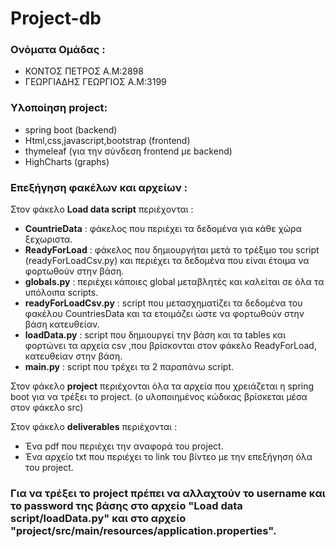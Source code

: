 # Project-db
### Ονόματα Ομάδας :
* ΚΟΝΤΟΣ ΠΕΤΡΟΣ        Α.Μ:2898
* ΓΕΩΡΓΙΑΔΗΣ ΓΕΩΡΓΙΟΣ  Α.Μ:3199

### Υλοποίηση project: 
* spring boot (backend) 
* Html,css,javascript,bootstrap (frontend)
* thymeleaf (για την σύνδεση frontend με backend)
* HighCharts (graphs)


### Επεξήγηση φακέλων και αρχείων :
Στον φάκελο **Load data script** περιέχονται :
* **CountrieData** : φάκελος που περιέχει τα δεδομένα για κάθε χώρα ξεχωριστα.
* **ReadyForLoad** : φάκελος που δημιουργήται μετά το τρέξιμο του script (readyForLoadCsv.py) και περιέχει τα δεδομένα που είναι έτοιμα να φορτωθούν στην βάση.
* **globals.py** : περιέχει κάποιες global μεταβλητές και καλείται σε όλα τα υπόλοιπα scripts.
* **readyForLoadCsv.py** : script που μετασχηματίζει τα δεδομένα του φακέλου CountriesData και τα ετοιμάζει ώστε να φορτωθούν στην βάση κατευθείαν.
* **loadData.py** : script που δημιουργεί την βάση και τα tables και φορτώνει τα αρχεία csv ,που βρίσκονται στον φάκελο ReadyForLoad, κατευθείαν στην βάση.
* **main.py** : script που τρέχει τα 2 παραπάνω script.

Στον φάκελο **project** περιέχονται όλα τα αρχεία που χρειάζεται η spring boot για να τρέξει το project. (ο υλοποιημένος κώδικας βρίσκεται μέσα στον φάκελο src)

Στον φάκελο **deliverables** περιέχονται :
* Ένα pdf που περιέχει την αναφορά του project.
* Ένα αρχείο txt που περιέχει το link του βίντεο με την επεξήγηση όλα του project.

### Για να τρέξει το project πρέπει να αλλαχτούν το username και το password της βάσης στο αρχείο "Load data script/loadData.py" και στο αρχείο "project/src/main/resources/application.properties".

